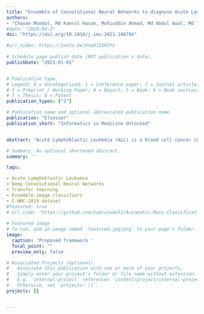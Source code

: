 ```yaml
---
title: "Ensemble of Convolutional Neural Networks to diagnose Acute Lymphoblastic Leukemia from microscopic images"
authors:
- "Chayan Mondal, Md Kamrul Hasan, Mohiuddin Ahmad, Md Abdul Awal, Md Tasnim Jawad, Aishwariya Dutta, Md Rabiul Islam, Mohammad Ali Moni"
#date: "2020-04-2"
doi: "https://doi.org/10.1016/j.imu.2021.100794"

#url_video: https://youtu.be/Knp4JIhH3Yo
  
# Schedule page publish date (NOT publication's date).
publishDate: "2021-01-01"


# Publication type.
# Legend: 0 = Uncategorized; 1 = Conference paper; 2 = Journal article;
# 3 = Preprint / Working Paper; 4 = Report; 5 = Book; 6 = Book section;
# 7 = Thesis; 8 = Patent
publication_types: ["2"]

# Publication name and optional abbreviated publication name.
publication: "Elsevier"
publication_short: "Informatics in Medicine Unlocked"


abstract: "Acute Lymphoblastic Leukemia (ALL) is a blood cell cancer characterized by the presence of excess immature lymphocytes., Even though automation in ALL prognosis is essential for cancer diagnosis, it remains a challenge due to the morphological correlation between malignant and normal cells. The traditional ALL classification strategy demands that experienced pathologists read cell images carefully, which is arduous, time-consuming, and often hampered by interobserver variation. This article has automated the ALL recognition task by employing deep Convolutional Neural Networks (CNNs). The weighted ensemble of deep CNNs is explored to recommend a better ALL cell classifier. The weights are estimated from ensemble candidates’ corresponding metrics, such as F1-score, area under the curve (AUC), and kappa values. Various data augmentations and pre-processing are incorporated to achieve a better generalization of the network. Our proposed model was trained and evaluated utilizing the C-NMC-2019 ALL dataset. The proposed weighted ensemble model has outputted a weighted F1-score of 89.7%, a balanced accuracy of 88.3%, and an AUC of 0.948 in the preliminary test set. The qualitative results displaying the gradient class activation maps confirm that the introduced model has a concentrated learned region. In contrast, the ensemble candidate models, such as Xception, VGG-16, DenseNet-121, MobileNet, and InceptionResNet-V2, separately exhibit coarse and scatter learned areas in most cases. Since the proposed ensemble yields a better result for the aimed task, it can support clinical decisions to detect ALL patients in an early stage."

# Summary. An optional shortened abstract.
summary: ''

tags:

- Acute Lymphoblastic Leukemia
- Deep Convolutional Neural Networks
- Transfer learning
- Ensemble image classifiers
- C-NMC-2019 dataset
#featured: true
# url_code: "https://github.com/kamruleee51/Automatic-Mass-Classification-in-Breast"
  
# Featured image
# To use, add an image named `featured.jpg/png` to your page's folder.
image:
  caption: 'Proposed framework '
  focal_point: ""
  preview_only: false

# Associated Projects (optional).
#   Associate this publication with one or more of your projects.
#   Simply enter your project's folder or file name without extension.
#   E.g. `internal-project` references `content/project/internal-project/index.md`.
#   Otherwise, set `projects: []`.
projects: []


---
```

